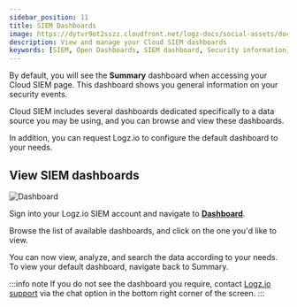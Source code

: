 ```yaml
---
sidebar_position: 11
title: SIEM Dashboards
image: https://dytvr9ot2sszz.cloudfront.net/logz-docs/social-assets/docs-social.jpg
description: View and manage your Cloud SIEM dashboards
keywords: [SIEM, Open Dashboards, SIEM dashboard, Security information]
---
```


By default, you will see the **Summary** dashboard when accessing your Cloud SIEM page. This dashboard shows you general information on your security events.

Cloud SIEM includes several dashboards dedicated specifically to a data source you may be using, and you can browse and view these dashboards.

In addition, you can request Logz.io to configure the default dashboard to your needs.

## View SIEM dashboards

![Dashboard](https://dytvr9ot2sszz.cloudfront.net/logz-docs/siem-quick-start/dashboard-1.png)

Sign into your Logz.io SIEM account and navigate to **[Dashboard](https://app.logz.io/#/dashboard/security/research/dashboards/list)**. 

Browse the list of available dashboards, and click on the one you'd like to view.

You can now view, analyze, and search the data according to your needs. To view your default dashboard, navigate back to Summary.


:::info note
If you do not see the dashboard you require, contact [Logz.io support](mailto:help@logz.io) via the chat option in the bottom right corner of the screen.
:::